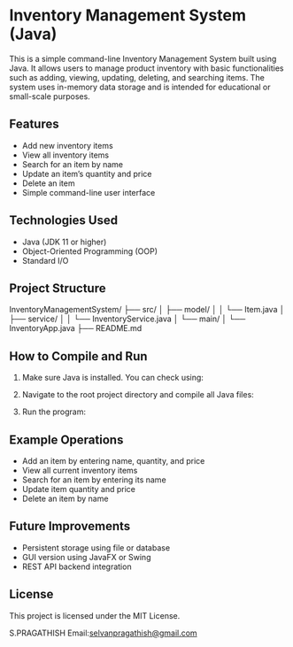 # Inventory Management System (Java)

This is a simple command-line Inventory Management System built using Java. It allows users to manage product inventory with basic functionalities such as adding, viewing, updating, deleting, and searching items. The system uses in-memory data storage and is intended for educational or small-scale purposes.

## Features

- Add new inventory items
- View all inventory items
- Search for an item by name
- Update an item’s quantity and price
- Delete an item
- Simple command-line user interface

## Technologies Used

- Java (JDK 11 or higher)
- Object-Oriented Programming (OOP)
- Standard I/O

## Project Structure
InventoryManagementSystem/
├── src/
│ ├── model/
│ │ └── Item.java
│ ├── service/
│ │ └── InventoryService.java
│ └── main/
│ └── InventoryApp.java
├── README.md

## How to Compile and Run

1. Make sure Java is installed. You can check using:

2. Navigate to the root project directory and compile all Java files:


3. Run the program:

## Example Operations

- Add an item by entering name, quantity, and price
- View all current inventory items
- Search for an item by entering its name
- Update item quantity and price
- Delete an item by name

## Future Improvements

- Persistent storage using file or database
- GUI version using JavaFX or Swing
- REST API backend integration

## License

This project is licensed under the MIT License.



S.PRAGATHISH
Email:selvanpragathish@gmail.com
